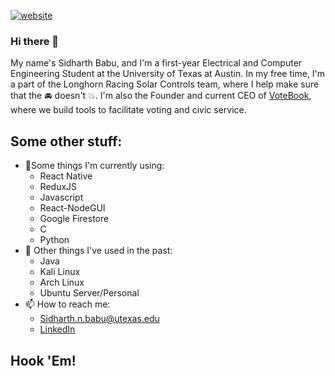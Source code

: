 <a href="babusid.github.io"><img src="https://img.shields.io/static/v1?label=&labelColor=505050&message=website&color=%230076D6&style=flat&logo=google-chrome&logoColor=%230076D6" alt="website"/></a>

### Hi there 👋
My name's Sidharth Babu, and I'm a first-year Electrical and Computer Engineering Student at the University of Texas at Austin. 
In my free time, I'm a part of the Longhorn Racing Solar Controls team, where I help make sure that the :oncoming_automobile: doesn't :collision:.
I'm also the Founder and current CEO of [VoteBook](https://votebookelections.com/), where we build tools to facilitate voting and civic service.

## Some other stuff:
- 🌱Some things I'm currently using:
  - React Native
  - ReduxJS
  - Javascript
  - React-NodeGUI
  - Google Firestore
  - C
  - Python
- :brain: Other things I've used in the past: 
  - Java
  - Kali Linux
  - Arch Linux
  - Ubuntu Server/Personal
- 📫 How to reach me:
  - Sidharth.n.babu@utexas.edu
  - [LinkedIn](https://www.linkedin.com/in/sidharth-babu-941058192)

## Hook 'Em!
